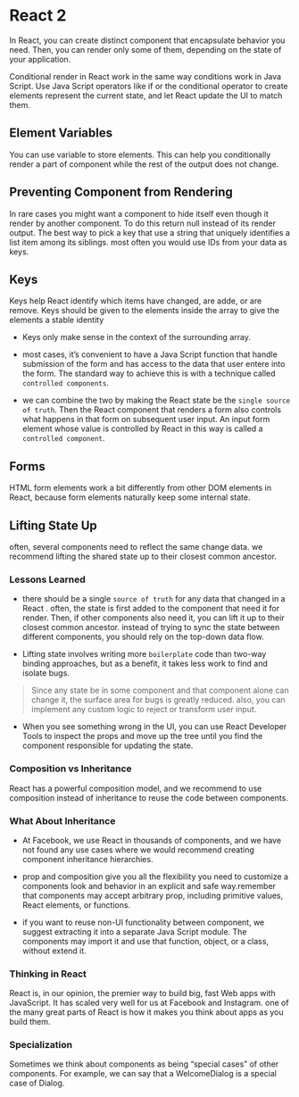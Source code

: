 # React 2
In React, you can create distinct component that encapsulate behavior you need.
Then, you can render only some of them, depending on the state of your application.

Conditional render in React work in the same way conditions work in Java Script. 
Use Java Script operators like if or the conditional operator to create elements represent the current state, and let React update the UI to match them.

## Element Variables
You can use variable to store elements. 
This can help you conditionally render a part of component while the rest of the output does not change.

## Preventing Component from Rendering
In rare cases you might want a component to hide itself even though it  render by another component. 
To do this return null instead of its render output.
The best way to pick a key that use a string that uniquely identifies a list item among its siblings.
most often you would use IDs from your data as keys.

## Keys
Keys help React identify which items have changed, are adde, or are remove. 
Keys should be given to the elements inside the array to give the elements a stable identity
* Keys only make sense in the context of the surrounding array.

* most cases, it’s convenient to have a Java Script function that handle submission of the form and has access to the data that user entere into the form. 
The standard way to achieve this is with a technique called `controlled components`.

* we can combine the two by making the React state be the `single source of truth`. 
Then the React component that renders a form also controls what happens in that form on subsequent user input. An input form element whose value is controlled by React in this way is called a `controlled component`.

## Forms
HTML form elements work a bit differently from other DOM elements in React, because form elements naturally keep some internal state.

## Lifting State Up
often, several components need to reflect the same change data. 
we recommend lifting the shared state up to their closest common ancestor. 

### Lessons Learned

* there should be a single `source of truth` for any data that changed in a React .
often, the state is first added to the component that need it for render.
Then, if other components also need it, you can lift it up to their closest common ancestor. 
instead of trying to sync the state between different components, you should rely on the top-down data flow.

* Lifting state involves writing more `boilerplate` code than two-way binding approaches, 
but as a benefit, it takes less work to find and isolate bugs.
>Since any state be in some component and that component alone can change it, 
the surface area for bugs is greatly reduced.
also, you can implement any custom logic to reject or transform user input.

* When you see something wrong in the UI, you can use React Developer Tools to inspect the props and move up the tree until you find the component responsible for updating the state.

### Composition vs Inheritance
React has a powerful composition model, 
and we recommend to use composition instead of inheritance to reuse the
code between components.

### What About Inheritance
* At Facebook, we use React in thousands of components, and we have not found any use cases where we would recommend creating component inheritance hierarchies.

* prop and composition give you all the flexibility you need to customize a components look and behavior in an explicit and safe way.remember that components may accept arbitrary prop, including primitive values, React elements, or functions.

* if you want to reuse non-UI functionality between component, we suggest extracting it into a separate Java Script module. The components may import it and use that function, object, or a class, without extend
it.

### Thinking in React
React is, in our opinion, the premier way to build big, fast Web apps with JavaScript. It has scaled very well for us at Facebook and Instagram.
one of the many great parts of React is how it makes you think about apps as you build them.

### Specialization
Sometimes we think about components as being “special cases” of other components. 
For example, we can say that a WelcomeDialog is a special case of Dialog.

